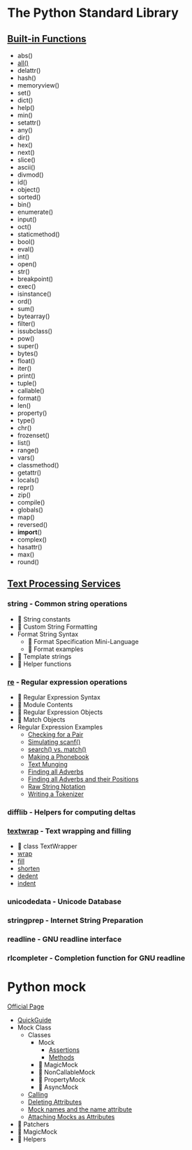 # The Python Standard Library

## [Built-in Functions](https://docs.python.org/3/library/functions.html)

- abs()
- [all()](2020/05/20200511_all/all_test.py)
- delattr()
- hash()
- memoryview()
- set()
- dict()
- help()
- min()
- setattr()
- any()
- dir()
- hex()
- next()
- slice()
- ascii()
- divmod()
- id()
- object()
- sorted()
- bin()
- enumerate()
- input()
- oct()
- staticmethod()
- bool()
- eval()
- int()
- open()
- str()
- breakpoint()
- exec()
- isinstance()
- ord()
- sum()
- bytearray()
- filter()
- issubclass()
- pow()
- super()
- bytes()
- float()
- iter()
- print()
- tuple()
- callable()
- format()
- len()
- property()
- type()
- chr()
- frozenset()
- list()
- range()
- vars()
- classmethod()
- getattr()
- locals()
- repr()
- zip()
- compile()
- globals()
- map()
- reversed()
- __import__()
- complex()
- hasattr()
- max()
- round()

## [Text Processing Services](https://docs.python.org/3/library/text.html)

### string - Common string operations

- :construction: String constants
- :construction: Custom String Formatting
- Format String Syntax
  - :construction: Format Specification Mini-Language
  - :construction: Format examples
- :construction: Template strings
- :construction: Helper functions

### [re](https://docs.python.org/3/library/re.html) - Regular expression operations

- :construction: Regular Expression Syntax
- :construction: Module Contents
- :construction: Regular Expression Objects
- :construction: Match Objects
- Regular Expression Examples
  - [Checking for a Pair](2020/04/20200429_checking_for_a_pair/checking_for_a_pair_test.py)
  - [Simulating scanf()](2020/04/20200430_simulating_scanf/simulating_scanf_test.py)
  - [search() vs. match()](2020/05/20200501_search_vs_match/search_vs_match_test.py)
  - [Making a Phonebook](2020/05/20200502_making_a_phonebook/making_a_phonebook_test.py)
  - [Text Munging](2020/05/20200503_text_munging/text_munging_test.py)
  - [Finding all Adverbs](2020/05/20200504_finding_all_adverbs/finding_all_adverbs_test.py)
  - [Finding all Adverbs and their Positions](2020/05/20200506_finding_all_adverbs_and_their_positions/example_test.py)
  - [Raw String Notation](2020/05/20200507_raw_string_notation/example_test.py)
  - [Writing a Tokenizer](2020/05/20200508_writing_a_tokenizer/example_test.py)

### difflib - Helpers for computing deltas

### [textwrap](https://docs.python.org/3/library/textwrap.html) - Text wrapping and filling

- :construction: class TextWrapper
- [wrap](2020/04/20200427_wrap/wrap_test.py)
- [fill](2020/04/20200428_textwrap_2/fill_test.py)
- [shorten](2020/04/20200428_textwrap_2/shorten_test.py)
- [dedent](2020/04/20200428_textwrap_2/dedent_test.py)
- [indent](2020/04/20200428_textwrap_2/indent_test.py)

### unicodedata - Unicode Database

### stringprep - Internet String Preparation

### readline - GNU readline interface

### rlcompleter - Completion function for GNU readline

# Python mock

[Official Page](https://docs.python.org/3/library/unittest.mock.html)

- [QuickGuide](2020/04/20200418_Python_Mock_Quick_Guide/quick_guide_test.py)
- Mock Class
  - Classes
    - Mock
      - [Assertions](2020/04/20200419_Python_Mock_assertions/mock_class_test.py)
      - [Methods](2020/04/20200421_Python_Mock_methods/mock_test.py)
    - :construction: MagicMock
    - :construction: NonCallableMock
    - :construction: PropertyMock
    - :construction: AsyncMock
  - [Calling](2020/04/20200422_Calling/calling_test.py)
  - [Deleting Attributes](2020/04/20200423_Deleting_Attributes/deleting_attributes_test.py)
  - [Mock names and the name attribute](2020/04/20200424_Mock_Names_And_The_Name_Attribute/mock_name_and_the_name_attribute_test.py)
  - [Attaching Mocks as Attributes](2020/04/20200425_Attaching_Mocks_As_Attributes/attaching_mocks_as_attributes_test.py)
- :construction: Patchers
- :construction: MagicMock
- :construction: Helpers
